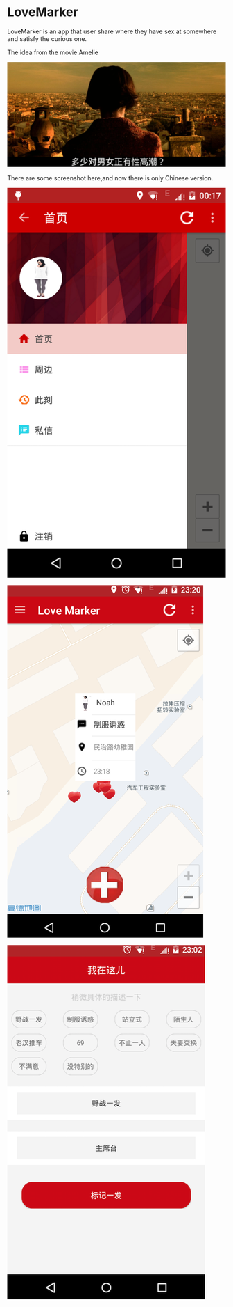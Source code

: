 # LoveMarker

LoveMarker is an app that user share where they have sex at somewhere and satisfy the curious one.

The idea from the movie Amelie 

![image](https://github.com/chenjunqian/here/blob/master/readme-image/orgasm-amelie.png)

There are some screenshot here,and now there is only Chinese version.

![image](https://github.com/chenjunqian/here/blob/master/readme-image/Screenshot_2016-01-11-23-03-16.png)

![image](https://github.com/chenjunqian/here/blob/master/readme-image/Screenshot_2016-01-11-23-20-04.png)

![image](https://github.com/chenjunqian/here/blob/master/readme-image/Screenshot_2016-01-11-23-02-45.png)

